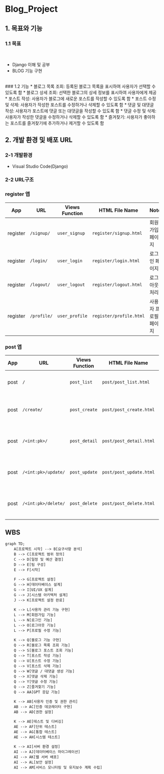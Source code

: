 # Blog_Project

## 1. 목표와 기능

### 1.1 목표
<br />

* Django 이해 및 공부
* BLOG 기능 구현

<br /> 
### 1.2 기능
* 블로그 목록 조회: 등록된 블로그 목록을 표시하여 사용자가 선택할 수 있도록 함
* 블로그 상세 조회: 선택한 블로그의 상세 정보를 표시하여 사용자에게 제공
* 포스트 작성: 사용자가 블로그에 새로운 포스트를 작성할 수 있도록 함
* 포스트 수정 및 삭제: 사용자가 작성한 포스트를 수정하거나 삭제할 수 있도록 함
* 댓글 및 대댓글 작성: 사용자가 포스트에 댓글 또는 대댓글을 작성할 수 있도록 함
* 댓글 수정 및 삭제: 사용자가 작성한 댓글을 수정하거나 삭제할 수 있도록 함
* 즐겨찾기: 사용자가 좋아하는 포스트를 즐겨찾기에 추가하거나 제거할 수 있도록 함



## 2. 개발 환경 및 배포 URL
### 2-1 개발환경
- Visual Studio Code(Django)

### 2-2 URL구조

### register 앱

| App       | URL                | Views Function | HTML File Name           | Note              |
|-----------|--------------------|----------------|--------------------------|-------------------|
| register  | `/signup/`         | `user_signup`  | `register/signup.html`   | 회원가입 페이지    |
| register  | `/login/`          | `user_login`   | `register/login.html`    | 로그인 페이지      |
| register  | `/logout/`         | `user_logout`  | `register/logout.html`   | 로그아웃 처리      |
| register  | `/profile/`        | `user_profile` | `register/profile.html`  | 사용자 프로필 페이지 |

### post 앱

| App       | URL             | Views Function | HTML File Name        | Note                 |
|-----------|-----------------|----------------|-----------------------|----------------------|
| post      | `/`             | `post_list`    | `post/post_list.html` | 메인 페이지           |
| post      | `/create/`      | `post_create`  | `post/post_create.html`| 게시글 생성 페이지   |
| post      | `/<int:pk>/`    | `post_detail`  | `post/post_detail.html`| 게시글 상세 페이지   |
| post      | `/<int:pk>/update/` | `post_update`| `post/post_update.html`| 게시글 수정 페이지   |
| post      | `/<int:pk>/delete/` | `post_delete`| `post/post_delete.html`| 게시글 삭제 페이지   |

## WBS

```mermaid
graph TD;
    A[프로젝트 시작] --> B[요구사항 분석]
    B --> C[프로젝트 범위 정의]
    C --> D[일정 및 예산 결정]
    D --> E[팀 구성]
    E --> F[시작] 
    
    F --> G[프로젝트 설정]
    G --> H[데이터베이스 설계]
    G --> I[UI/UX 설계]
    G --> J[시스템 아키텍처 설계]
    J --> K[프로젝트 설정 완료]
    
    K --> L[사용자 관리 기능 구현]
    L --> M[회원가입 기능]
    L --> N[로그인 기능]
    L --> O[로그아웃 기능]
    L --> P[프로필 수정 기능]
    
    K --> Q[블로그 기능 구현]
    Q --> R[블로그 목록 조회 기능]
    Q --> S[블로그 포스트 조회 기능]
    Q --> T[포스트 작성 기능]
    Q --> U[포스트 수정 기능]
    Q --> V[포스트 삭제 기능]
    Q --> W[댓글 / 대댓글 생성 기능]
    Q --> X[댓글 삭제 기능]
    Q --> Y[댓글 수정 기능]
    Q --> Z[즐겨찾기 기능]
    Q --> AA[GPT 응답 기능]
    
    K --> AB[사용자 인증 및 권한 관리]
    AB --> AC[인증 데코레이터 구현]
    AB --> AD[권한 설정]
    
    K --> AE[테스트 및 디버깅]
    AE --> AF[단위 테스트]
    AE --> AG[통합 테스트]
    AE --> AH[시스템 테스트]
    
    K --> AI[서버 환경 설정]
    AI --> AJ[데이터베이스 마이그레이션]
    AI --> AK[웹 서버 배포]
    AI --> AL[보안 설정]
    AI --> AM[서비스 모니터링 및 유지보수 계획 수립]
